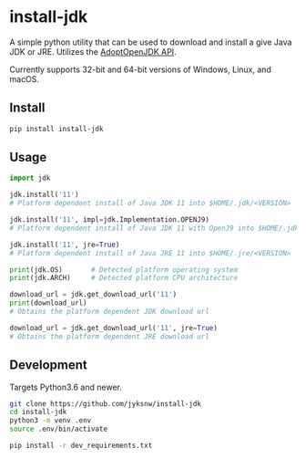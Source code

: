 # install-jdk

A simple python utility that can be used to download and install a give Java JDK or JRE. Utilizes the [AdoptOpenJDK API](https://api.adoptopenjdk.net/swagger-ui/#/Binary).

Currently supports 32-bit and 64-bit versions of Windows, Linux, and macOS.

## Install

```bash
pip install install-jdk
```

## Usage

```python
import jdk

jdk.install('11')
# Platform dependent install of Java JDK 11 into $HOME/.jdk/<VERSION>

jdk.install('11', impl=jdk.Implementation.OPENJ9)
# Platform dependent install of Java JDK 11 with OpenJ9 into $HOME/.jdk/<VERSION>

jdk.install('11', jre=True)
# Platform dependent install of Java JRE 11 into $HOME/.jre/<VERSION>

print(jdk.OS)       # Detected platform operating system
print(jdk.ARCH)     # Detected platform CPU architecture

download_url = jdk.get_download_url('11')
print(download_url)
# Obtains the platform dependent JDK download url

download_url = jdk.get_download_url('11', jre=True)
# Obtains the platform dependent JRE download url
```

## Development

Targets Python3.6 and newer.

```bash
git clone https://github.com/jyksnw/install-jdk
cd install-jdk
python3 -m venv .env
source .env/bin/activate

pip install -r dev_requirements.txt
```